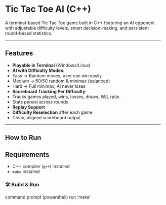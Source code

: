 # Tic Tac Toe AI (C++)

A terminal-based Tic Tac Toe game built in C++ featuring an AI opponent with adjustable difficulty levels, smart decision-making, and persistent round-based statistics.

---

## Features

- **Playable in Terminal** (Windows/Linux)
- **AI with Difficulty Modes**:
- Easy → Random moves, user can win easily
- Medium → 50/50 random & minimax (balanced)
- Hard → Full minimax, AI never loses
- **Scoreboard Tracking Per Difficulty**:
- Tracks games played, wins, losses, draws, W/L ratio
- Stats persist across rounds
- **Replay Support**
- **Difficulty Reselection** after each game
- Clean, aligned scoreboard output

---

## How to Run

## Requirements

- C++ compiler (`g++`) installed
- `make` installed

### 🛠 Build & Run

command prompt (powershell)
run 'make'
